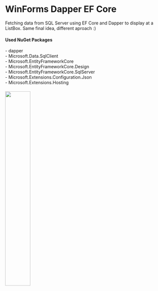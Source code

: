 # WinForms Dapper EF Core
Fetching data from SQL Server using EF Core and Dapper to display at a ListBox. Same final idea, different aproach :)

<h4> Used NuGet Packages </h4>
- dapper </br>
- Microsoft.Data.SqlClient </br>
- Microsoft.EntityFrameworkCore </br>
- Microsoft.EntityFrameworkCore.Design </br>
- Microsoft.EntityFrameworkCore.SqlServer </br>
- Microsoft.Extensions.Configuration.Json </br>
- Microsoft.Extensions.Hosting 

<h4></h4>
<img src="https://user-images.githubusercontent.com/73988556/226143952-342e51be-ae9c-4b56-afa5-9fc02c90f354.png" width=40%/>
